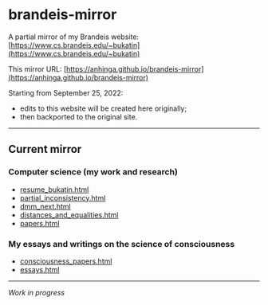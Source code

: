 # brandeis-mirror

A partial mirror of my Brandeis website: [https://www.cs.brandeis.edu/~bukatin](https://www.cs.brandeis.edu/~bukatin)

This mirror URL: [https://anhinga.github.io/brandeis-mirror](https://anhinga.github.io/brandeis-mirror)

Starting from September 25, 2022:
  * edits to this website will be created here originally;
  * then backported to the original site.

---

## Current mirror

### Computer science (my work and research)

  * [resume_bukatin.html](resume_bukatin.html)
  * [partial_inconsistency.html](partial_inconsistency.html)
  * [dmm_next.html](dmm_next.html)
  * [distances_and_equalities.html](distances_and_equalities.html)
  * [papers.html](papers.html)

### My essays and writings on the science of consciousness

  * [consciousness_papers.html](consciousness_papers.html)
  * [essays.html](essays.html)

---

_Work in progress_
